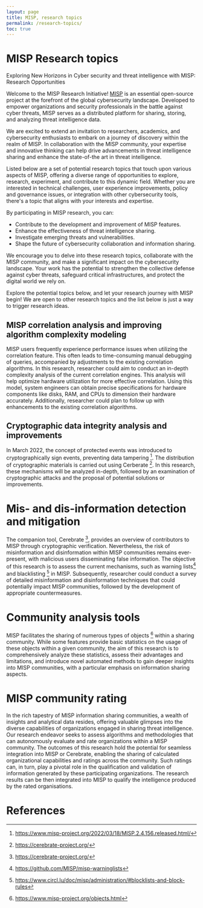 ```yaml
---
layout: page
title: MISP, research topics 
permalink: /research-topics/
toc: true
---
```


# MISP Research topics

Exploring New Horizons in Cyber security and threat intelligence with MISP: Research Opportunities

Welcome to the MISP Research Initiative! [MISP](https://www.misp-project.org/) is an essential open-source project at the forefront of the global cybersecurity landscape. Developed to empower organizations and security professionals in the battle against cyber threats, MISP serves as a distributed platform for sharing, storing, and analyzing threat intelligence data.

We are excited to extend an invitation to researchers, academics, and cybersecurity enthusiasts to embark on a journey of discovery within the realm of MISP. In collaboration with the MISP community, your expertise and innovative thinking can help drive advancements in threat intelligence sharing and enhance the state-of-the art in threat intelligence.

Listed below are a set of potential research topics that touch upon various aspects of MISP, offering a diverse range of opportunities to explore, research, experiment, and contribute to this dynamic field. Whether you are interested in technical challenges, user experience improvements, policy and governance issues, or integration with other cybersecurity tools, there's a topic that aligns with your interests and expertise.

By participating in MISP research, you can:

- Contribute to the development and improvement of MISP features.
- Enhance the effectiveness of threat intelligence sharing.
- Investigate emerging threats and vulnerabilities.
- Shape the future of cybersecurity collaboration and information sharing.

We encourage you to delve into these research topics, collaborate with the MISP community, and make a significant impact on the cybersecurity landscape. Your work has the potential to strengthen the collective defense against cyber threats, safeguard critical infrastructures, and protect the digital world we rely on.

Explore the potential topics below, and let your research journey with MISP begin! We are open to other research topics and the list below is just a way to trigger research ideas.

## MISP correlation analysis and improving algorithm complexity modeling

MISP users frequently experience performance issues when utilizing the correlation feature. This often leads to time-consuming manual debugging of queries, accompanied by adjustments to the existing correlation algorithms. In this research, researcher could aim to conduct an in-depth complexity analysis of the current correlation engines. This analysis will help optimize hardware utilization for more effective correlation. Using this model, system engineers can obtain precise specifications for hardware components like disks, RAM, and CPUs to dimension their hardware accurately.  Additionally, researcher could plan to follow up with enhancements to the existing correlation algorithms. 

## Cryptographic data integrity analysis and improvements

In March 2022, the concept of protected events was introduced to cryptographically sign events, preventing data tampering [^1]. The distribution of cryptographic materials is carried out using Cerberate [^2]. In this research, these mechanisms will be analyzed in-depth, followed by an examination of cryptographic attacks and the proposal of potential solutions or improvements.


# Mis- and dis-information detection and mitigation

The companion tool, Cerebrate [^2], provides an overview of contributors to MISP through cryptographic verification. Nevertheless, the risk of misinformation and disinformation within MISP communities remains ever-present, with malicious users disseminating false information. The objective of this research is to assess the current mechanisms, such as warning lists[^3] and blacklisting [^4] in MISP. Subsequently, researcher could conduct a survey of detailed misinformation and disinformation techniques that could potentially impact MISP communities, followed by the development of appropriate countermeasures.

# Community analysis tools

MISP facilitates the sharing of numerous types of objects [^5] within a sharing community. While some features provide basic statistics on the usage of these objects within a given community, the aim of this research is to comprehensively analyze these statistics, assess their advantages and limitations, and introduce novel automated methods to gain deeper insights into MISP communities, with a particular emphasis on information sharing aspects.

# MISP community rating 

In the rich tapestry of MISP information sharing communities, a wealth of insights and analytical data resides, offering valuable glimpses into the diverse capabilities of organizations engaged in sharing threat intelligence. Our research endeavor seeks to assess algorithms and methodologies that can autonomously evaluate and rate organizations within a MISP community. The outcomes of this research hold the potential for seamless integration into MISP or Cerebrate, enabling the sharing of calculated organizational capabilities and ratings across the community. Such ratings can, in turn, play a pivotal role in the qualification and validation of information generated by these participating organizations. The research results can be then integrated into MISP to qualify the intelligence produced by the rated organisations.

# References
[^1]: https://www.misp-project.org/2022/03/18/MISP.2.4.156.released.html/
[^2]: https://cerebrate-project.org/
[^3]: https://github.com/MISP/misp-warninglists
[^4]: https://www.circl.lu/doc/misp/administration/#blocklists-and-block-rules
[^5]: https://www.misp-project.org/objects.html
